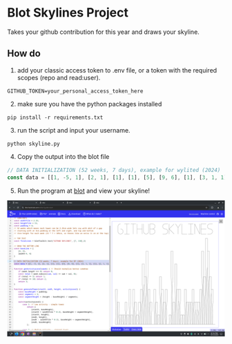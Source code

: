 # Blot Skylines Project
Takes your github contribution for this year and draws your skyline.

## How do

1. add your classic access token to .env file, or a token with the required scopes (repo and read:user).
``` dotenv
GITHUB_TOKEN=your_personal_access_token_here
```

2. make sure you have the python packages installed

``` shell
pip install -r requirements.txt
```

3. run the script and input your username.

``` shell
python skyline.py
```

4. Copy the output into the blot file

``` javascript
// DATA INITIALIZATION (52 weeks, 7 days), example for wylited (2024)
const data = [[1, -5, 1], [2, 1], [1], [1], [5], [9, 6], [1], [3, 1, 1], [1], [2, 1, 1], [2, 2], [1], [5, 1], [8, 2, 1], [4, 3, 2, 1, 1], [13, 8, 8, 4], [12, 3, 2, 1, 1, 1], [3, 2, 1], [6, 1], [], [2, 1, 1], [6, 1], [2], [5, 4, 1, 1], [5, 3, 2], [1, 1], [6, 3, 2], [], [1], [5, 4, 3, 2, 1, 1], [2, 2], [2, 1, 1, 1, 1], [2, 2, 1], [6, 3, 2], [1], [1], [3, 2, 1], [5, 3], [2, 1], [1, 1], [4, 1, 1], [2, 2], [3, 2], [16, 1], [4, 3, 1], [7, 5, 4, 2, 2, 1], [43, 5, 4, 1], [16, 7, 5, 3, 3, 3, 2], [10, 5, 4, 3, 2, 1], [3, 2, 2, 1], [11, 2, 1], []]
```

5. Run the program at [blot](https://blot.hackclub.com/editor) and view your skyline!

![wyliteds skyline](wyliteds_skyline.png)

